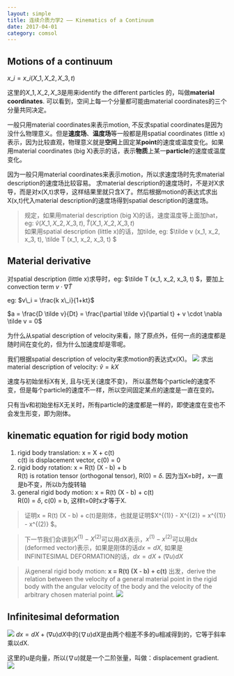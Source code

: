 ```yaml
---
layout: simple
title: 连续介质力学2 —— Kinematics of a Continuum 
date: 2017-04-01
category: comsol
---
```


<script type="text/x-mathjax-config">MathJax.Hub.Config({tex2jax: {inlineMath:[['$','$']]}});</script>
<script type="text/javascript" src="http://cdn.mathjax.org/mathjax/latest/MathJax.js?config=TeX-AMS-MML_HTMLorMML"></script>

## Motions of a continuum
$x\_i = x\_i (X\_1, X\_2, X\_3, t)$

这里的$X\_1, X\_2, X\_3$是用来identify the different particles 的，叫做**material coordinates**. 可以看到，空间上每一个分量都可能由material coordinates的三个分量共同决定。

一般只用material coordinates来表示motion, 不反求spatial coordinates是因为没什么物理意义。但是**速度场**、**温度场**等一般都是用spatial coordinates (little x)表示，因为比较直观，物理意义就是**空间**上固定某**point**的速度或温度变化。如果用material coordinates (big X)表示的话，表示**物质**上某一**particle**的速度或温度变化。

因为一般只用material coordinates来表示motion，所以求速度场时先求material description的速度场比较容易。
求material description的速度场时，不是对X求导，而是对x(X,t)求导，这样结果里就只含X了。然后根据motion的表达式求出X(x,t)代入material description的速度场得到spatial description的速度场。

> 规定，如果用material description (big X)的话，速度温度等上面加hat，eg: $\hat v (X\_1, X\_2, X\_3, t), \hat T (X\_1, X\_2, X\_3, t)$  
> 如果用spatial description (little x)的话，加tilde, eg: $\tilde v (x\_1, x\_2, x\_3, t), \tilde T (x\_1, x\_2, x\_3, t) $

## Material derivative
对spatial description (little x)求导时，eg: $\tilde T (x\_1, x\_2, x\_3, t) $，要加上convection term $v \cdot \nabla \tilde T$

eg: $v\_i = \frac{k x\_i}{1+kt}$

$a = \frac{D \tilde v}{Dt} = \frac{\partial \tilde v}{\partial t} +  v \cdot \nabla \tilde v = 0$

为什么从spatial description of velocity来看，除了原点外，任何一点的速度都是随时间在变化的，但为什么加速度却是零呢。

我们根据spatial description of velocity来求motion的表达式x(X)。
![][image-1]
求出material description of velocity: $\hat v = kX$

速度与初始坐标X有关, 且与t无关(速度不变)， 所以虽然每个particle的速度不变，但是每个particle的速度不一样，所以空间固定某点的速度是一直在变的。
 
只有当v和初始坐标X无关时，所有particle的速度都是一样的，即使速度在变也不会发生形变，即为刚体。

## kinematic equation for rigid body motion
1. rigid body translation: x = X + c(t)  
	c(t) is displacement vector, c(0) = 0
2. rigid body rotation: x = R(t) (X - b) + b  
	R(t) is rotation tensor (orthogonal tensor), R(0) = $\delta$. 因为当X=b时，x一直是b不变，所以b为旋转轴
3. general rigid body motion: x = R(t) (X - b) + c(t)  
	R(0) = $\delta$, c(0) = b, 这样t=0时x才等于X.

> 证明x = R(t) (X - b) + c(t)是刚体，也就是证明$X^{(1)} - X^{(2)} = x^{(1)} - x^{(2)} $。

> 下一节我们会讲到$X^{(1)} - X^{(2)}$可以用dX表示，$x^{(1)} -  x^{(2)}$可以用dx (deformed vector)表示，如果是刚体的话$dx = dX$, 如果是INFINITESIMAL DEFORMATION的话，$dx = dX + (\nabla u) dX$

> 从general rigid body motion: **x = R(t) (X - b) + c(t)** 出发，derive the relation between the velocity of a general material point in the rigid body with the angular velocity of the body and the velocity of the arbitrary chosen material point. ![][image-2]

## Infinitesimal deformation

![][image-3]
$dx = dX + (\nabla u) dX$中的$(\nabla u) dX$是由两个相差不多的u相减得到的，它等于斜率乘以dX.

这里的u是向量，所以$(\nabla u)$就是一个二阶张量，叫做：displacement gradient.
![][image-4]






[image-1]:	http://wx4.sinaimg.cn/mw690/8db2c8cbgy1fg9ucq6yomj20jx0aa0tm.jpg
[image-2]:	http://wx4.sinaimg.cn/mw690/8db2c8cbly1fg9ua7ao79j20ri0hx0yc.jpg
[image-3]:	http://wx3.sinaimg.cn/mw690/8db2c8cbgy1fg9ue21b3cj20mx074mye.jpg
[image-4]:	http://wx2.sinaimg.cn/mw690/8db2c8cbgy1fg9ujhnwabj20na072mxv.jpg